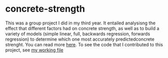 # concrete-strength
This was a group project I did in my third year. It entailed analysisng the effect that different factors had on concrete strength, as well as to build a variety of models (simple linear, full, backwards regression, forwards regression) to determine which one most accurately predictedconcrete strenght. You can read more [here](/DATA2002%20GROUP%20PROJECT%20(1).pdf). To see the code that I contributed to this project, see [my working file](/working_file.html)